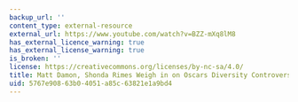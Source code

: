 ```yaml
---
backup_url: ''
content_type: external-resource
external_url: https://www.youtube.com/watch?v=BZZ-mXq8lM8
has_external_licence_warning: true
has_external_license_warning: true
is_broken: ''
license: https://creativecommons.org/licenses/by-nc-sa/4.0/
title: Matt Damon, Shonda Rimes Weigh in on Oscars Diversity Controversy
uid: 5767e908-63b0-4051-a85c-63821e1a9bd4
---
```

